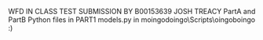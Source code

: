 WFD IN CLASS TEST
SUBMISSION BY B00153639 JOSH TREACY
PartA and PartB Python files in PART1
models.py in moingodoingo\Scripts\oingoboingo
:)
